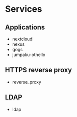 # Services


## Applications

* nextcloud
* nexus
* gogs
* jumpaku-othello

## HTTPS reverse proxy

* reverse_proxy

## LDAP

* ldap
